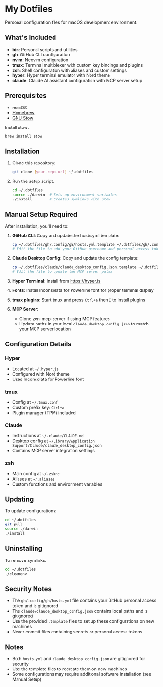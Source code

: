 # My Dotfiles

Personal configuration files for macOS development environment.

## What's Included

- **bin**: Personal scripts and utilities
- **gh**: GitHub CLI configuration
- **nvim**: Neovim configuration
- **tmux**: Terminal multiplexer with custom key bindings and plugins
- **zsh**: Shell configuration with aliases and custom settings
- **hyper**: Hyper terminal emulator with Nord theme
- **claude**: Claude AI assistant configuration with MCP server setup

## Prerequisites

- macOS
- [Homebrew](https://brew.sh/)
- [GNU Stow](https://www.gnu.org/software/stow/)

Install stow:
```bash
brew install stow
```

## Installation

1. Clone this repository:
   ```bash
   git clone [your-repo-url] ~/.dotfiles
   ```

2. Run the setup script:
   ```bash
   cd ~/.dotfiles
   source ./darwin  # Sets up environment variables
   ./install        # Creates symlinks with stow
   ```

## Manual Setup Required

After installation, you'll need to:

1. **GitHub CLI**: Copy and update the hosts.yml template:
   ```bash
   cp ~/.dotfiles/gh/.config/gh/hosts.yml.template ~/.dotfiles/gh/.config/gh/hosts.yml
   # Edit the file to add your GitHub username and personal access token
   ```

2. **Claude Desktop Config**: Copy and update the config template:
   ```bash
   cp ~/.dotfiles/claude/claude_desktop_config.json.template ~/.dotfiles/claude/claude_desktop_config.json
   # Edit the file to update the MCP server paths
   ```

3. **Hyper Terminal**: Install from https://hyper.is

4. **Fonts**: Install Inconsolata for Powerline font for proper terminal display

5. **tmux plugins**: Start tmux and press `Ctrl+a` then `I` to install plugins

6. **MCP Server**: 
   - Clone zen-mcp-server if using MCP features
   - Update paths in your local `claude_desktop_config.json` to match your MCP server location

## Configuration Details

### Hyper
- Located at `~/.hyper.js`
- Configured with Nord theme
- Uses Inconsolata for Powerline font

### tmux
- Config at `~/.tmux.conf`
- Custom prefix key: `Ctrl+a`
- Plugin manager (TPM) included

### Claude
- Instructions at `~/.claude/CLAUDE.md`
- Desktop config at `~/Library/Application Support/Claude/claude_desktop_config.json`
- Contains MCP server integration settings

### zsh
- Main config at `~/.zshrc`
- Aliases at `~/.aliases`
- Custom functions and environment variables

## Updating

To update configurations:
```bash
cd ~/.dotfiles
git pull
source ./darwin
./install
```

## Uninstalling

To remove symlinks:
```bash
cd ~/.dotfiles
./cleanenv
```

## Security Notes

- The `gh/.config/gh/hosts.yml` file contains your GitHub personal access token and is gitignored
- The `claude/claude_desktop_config.json` contains local paths and is gitignored
- Use the provided `.template` files to set up these configurations on new machines
- Never commit files containing secrets or personal access tokens

## Notes

- Both `hosts.yml` and `claude_desktop_config.json` are gitignored for security
- Use the template files to recreate them on new machines
- Some configurations may require additional software installation (see Manual Setup)